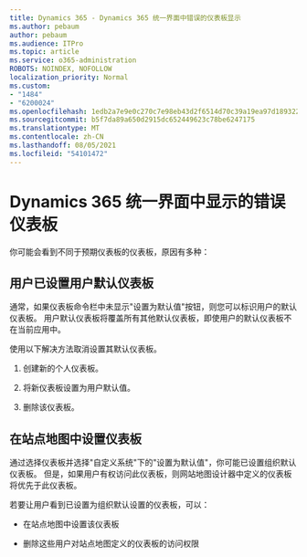 ```yaml
---
title: Dynamics 365 - Dynamics 365 统一界面中错误的仪表板显示
ms.author: pebaum
author: pebaum
ms.audience: ITPro
ms.topic: article
ms.service: o365-administration
ROBOTS: NOINDEX, NOFOLLOW
localization_priority: Normal
ms.custom:
- "1484"
- "6200024"
ms.openlocfilehash: 1edb2a7e9e0c270c7e98eb43d2f6514d70c39a19ea97d189322ca387b6842a18
ms.sourcegitcommit: b5f7da89a650d2915dc652449623c78be6247175
ms.translationtype: MT
ms.contentlocale: zh-CN
ms.lasthandoff: 08/05/2021
ms.locfileid: "54101472"
---
```

# <a name="wrong-dashboard-shows-in-dynamics-365-unified-interface"></a>Dynamics 365 统一界面中显示的错误仪表板

你可能会看到不同于预期仪表板的仪表板，原因有多种：

## <a name="the-user-has-set-a-user-default-dashboard"></a>用户已设置用户默认仪表板 

通常，如果仪表板命令栏中未显示"设置为默认值"按钮，则您可以标识用户的默认仪表板。 用户默认仪表板将覆盖所有其他默认仪表板，即使用户的默认仪表板不在当前应用中。

使用以下解决方法取消设置其默认仪表板。

1. 创建新的个人仪表板。

2. 将新仪表板设置为用户默认值。

3. 删除该仪表板。

## <a name="the-dashboard-is-set-in-the-sitemap"></a>在站点地图中设置仪表板

通过选择仪表板并选择"自定义系统"下的"设置为默认值"，你可能已设置组织默认仪表板。 但是，如果用户有权访问此仪表板，则网站地图设计器中定义的仪表板将优先于此仪表板。

若要让用户看到已设置为组织默认设置的仪表板，可以：

* 在站点地图中设置该仪表板

* 删除这些用户对站点地图定义的仪表板的访问权限

